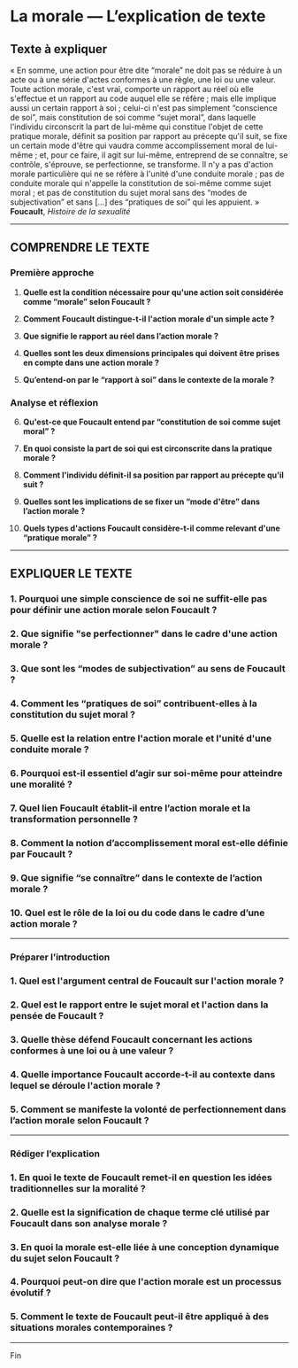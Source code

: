 # La morale — L’explication de texte

## Texte à expliquer
« En somme, une action pour être dite “morale” ne doit pas se réduire à un acte ou à une série d'actes conformes à une règle, une loi ou une valeur. Toute action morale, c'est vrai, comporte un rapport au réel où elle s'effectue et un rapport au code auquel elle se réfère ; mais elle implique aussi un certain rapport à soi ; celui-ci n'est pas simplement “conscience de soi”, mais constitution de soi comme “sujet moral”, dans laquelle l'individu circonscrit la part de lui-même qui constitue l'objet de cette pratique morale, définit sa position par rapport au précepte qu'il suit, se fixe un certain mode d'être qui vaudra comme accomplissement moral de lui-même ; et, pour ce faire, il agit sur lui-même, entreprend de se connaître, se contrôle, s'éprouve, se perfectionne, se transforme. Il n'y a pas d'action morale particulière qui ne se réfère à l'unité d'une conduite morale ; pas de conduite morale qui n'appelle la constitution de soi-même comme sujet moral ; et pas de constitution du sujet moral sans des “modes de subjectivation” et sans […] des “pratiques de soi” qui les appuient. »
<br/><b>Foucault</b>, <i>Histoire de la sexualité</i>

---

## COMPRENDRE LE TEXTE

### Première approche

1. **Quelle est la condition nécessaire pour qu'une action soit considérée comme “morale” selon Foucault ?**

2. **Comment Foucault distingue-t-il l'action morale d'un simple acte ?**

3. **Que signifie le rapport au réel dans l’action morale ?**

4. **Quelles sont les deux dimensions principales qui doivent être prises en compte dans une action morale ?**

5. **Qu’entend-on par le “rapport à soi” dans le contexte de la morale ?**

### Analyse et réflexion

6. **Qu'est-ce que Foucault entend par “constitution de soi comme sujet moral” ?**

7. **En quoi consiste la part de soi qui est circonscrite dans la pratique morale ?**

8. **Comment l'individu définit-il sa position par rapport au précepte qu'il suit ?**

9. **Quelles sont les implications de se fixer un “mode d'être” dans l’action morale ?**

10. **Quels types d'actions Foucault considère-t-il comme relevant d'une “pratique morale” ?**

---

## EXPLIQUER LE TEXTE

### 1. Pourquoi une simple conscience de soi ne suffit-elle pas pour définir une action morale selon Foucault ?  

### 2. Que signifie "se perfectionner" dans le cadre d'une action morale ?  

### 3. Que sont les “modes de subjectivation” au sens de Foucault ?  

### 4. Comment les “pratiques de soi” contribuent-elles à la constitution du sujet moral ?  

### 5. Quelle est la relation entre l'action morale et l'unité d'une conduite morale ?  

### 6. Pourquoi est-il essentiel d’agir sur soi-même pour atteindre une moralité ?  

### 7. Quel lien Foucault établit-il entre l’action morale et la transformation personnelle ?   

### 8. Comment la notion d’accomplissement moral est-elle définie par Foucault ?  

### 9. Que signifie “se connaître” dans le contexte de l’action morale ?  

### 10. Quel est le rôle de la loi ou du code dans le cadre d’une action morale ?  

---

### Préparer l’introduction

### 1. Quel est l'argument central de Foucault sur l'action morale ?  

### 2. Quel est le rapport entre le sujet moral et l'action dans la pensée de Foucault ?  

### 3. Quelle thèse défend Foucault concernant les actions conformes à une loi ou à une valeur ?  

### 4. Quelle importance Foucault accorde-t-il au contexte dans lequel se déroule l'action morale ?  

### 5. Comment se manifeste la volonté de perfectionnement dans l’action morale selon Foucault ?  

---

### Rédiger l’explication

### 1. En quoi le texte de Foucault remet-il en question les idées traditionnelles sur la moralité ?  

### 2. Quelle est la signification de chaque terme clé utilisé par Foucault dans son analyse morale ?  

### 3. En quoi la morale est-elle liée à une conception dynamique du sujet selon Foucault ?  

### 4. Pourquoi peut-on dire que l'action morale est un processus évolutif ?  

### 5. Comment le texte de Foucault peut-il être appliqué à des situations morales contemporaines ?  

---  

Fin